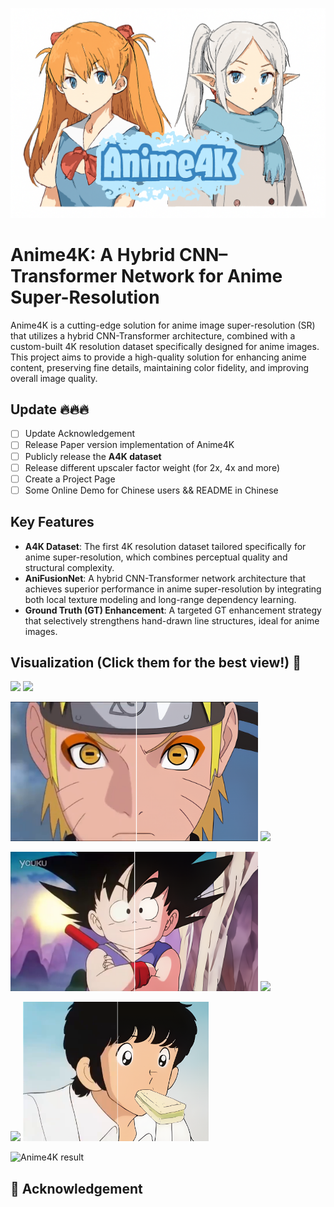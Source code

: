 ![Anime4K logo](images/logo.png)

# Anime4K: A Hybrid CNN–Transformer Network for Anime Super-Resolution

Anime4K is a cutting-edge solution for anime image super-resolution (SR) that utilizes a hybrid CNN-Transformer architecture, combined with a custom-built 4K resolution dataset specifically designed for anime images. This project aims to provide a high-quality solution for enhancing anime content, preserving fine details, maintaining color fidelity, and improving overall image quality.

## <a name="Update"></a>Update 🔥🔥🔥
- [ ] Update Acknowledgement
- [ ] Release Paper version implementation of Anime4K
- [ ] Publicly release the **A4K dataset**
- [ ] Release different upscaler factor weight (for 2x, 4x and more)
- [ ] Create a Project Page
- [ ] Some Online Demo for Chinese users && README in Chinese

## Key Features

- **A4K Dataset**: The first 4K resolution dataset tailored specifically for anime super-resolution, which combines perceptual quality and structural complexity.
- **AniFusionNet**: A hybrid CNN-Transformer network architecture that achieves superior performance in anime super-resolution by integrating both local texture modeling and long-range dependency learning.
- **Ground Truth (GT) Enhancement**: A targeted GT enhancement strategy that selectively strengthens hand-drawn line structures, ideal for anime images.

## <a name="Visualization"></a> Visualization (Click them for the best view!) 👀

<!-- Asuka:https://cdn.knightlab.com/libs/juxtapose/latest/embed/index.html?uid=8e80d844-62b6-11f0-bb24-0936e1cb08fb -->
<!-- EVA: https://cdn.knightlab.com/libs/juxtapose/latest/embed/index.html?uid=a52ca656-62b9-11f0-bb24-0936e1cb08fb -->
<!-- naruto: https://cdn.knightlab.com/libs/juxtapose/latest/embed/index.html?uid=f267c298-62b9-11f0-bb24-0936e1cb08fb -->
<!-- onepiece: https://cdn.knightlab.com/libs/juxtapose/latest/embed/index.html?uid=096241b2-62ba-11f0-bb24-0936e1cb08fb -->
<!-- dragonball: https://cdn.knightlab.com/libs/juxtapose/latest/embed/index.html?uid=29eaf0a0-62ba-11f0-bb24-0936e1cb08fb -->
<!-- gintama: https://cdn.knightlab.com/libs/juxtapose/latest/embed/index.html?uid=5dbcb40e-62ba-11f0-bb24-0936e1cb08fb -->
<!-- goplayer: https://cdn.knightlab.com/libs/juxtapose/latest/embed/index.html?uid=811b93b6-62ba-11f0-bb24-0936e1cb08fb -->
<!-- touch: https://cdn.knightlab.com/libs/juxtapose/latest/embed/index.html?uid=9bdbb2b2-62ba-11f0-bb24-0936e1cb08fb -->

[<img src="images/saku.png" height="223px"/>](https://cdn.knightlab.com/libs/juxtapose/latest/embed/index.html?uid=8e80d844-62b6-11f0-bb24-0936e1cb08fb) [<img src="images/eva.png" height="223px"/>](https://cdn.knightlab.com/libs/juxtapose/latest/embed/index.html?uid=a52ca656-62b9-11f0-bb24-0936e1cb08fb) 

[<img src="images/naruto.png" height="223px"/>](https://cdn.knightlab.com/libs/juxtapose/latest/embed/index.html?uid=f267c298-62b9-11f0-bb24-0936e1cb08fb) [<img src="images/onepiece.png" height="223px"/>](https://cdn.knightlab.com/libs/juxtapose/latest/embed/index.html?uid=096241b2-62ba-11f0-bb24-0936e1cb08fb)

[<img src="images/dragonball.png" height="223px"/>](https://cdn.knightlab.com/libs/juxtapose/latest/embed/index.html?uid=29eaf0a0-62ba-11f0-bb24-0936e1cb08fb) [<img src="images/gintama.png" height="223px"/>](https://cdn.knightlab.com/libs/juxtapose/latest/embed/index.html?uid=5dbcb40e-62ba-11f0-bb24-0936e1cb08fb) 

[<img src="images/goplayer.png" height="223px"/>](https://cdn.knightlab.com/libs/juxtapose/latest/embed/index.html?uid=811b93b6-62ba-11f0-bb24-0936e1cb08fb) [<img src="images/touch.png" height="223px"/>](https://cdn.knightlab.com/libs/juxtapose/latest/embed/index.html?uid=9bdbb2b2-62ba-11f0-bb24-0936e1cb08fb)


<!--------------------------------------------  --------------------------------------------------->



![Anime4K result](images/resultcom.jpg)


## 🤗 Acknowledgement



